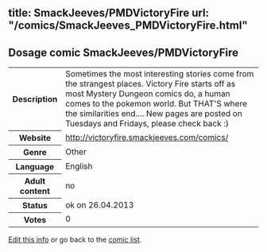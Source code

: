 title: SmackJeeves/PMDVictoryFire
url: "/comics/SmackJeeves_PMDVictoryFire.html"
---
Dosage comic SmackJeeves/PMDVictoryFire
-----------------------------------------

<p id="msg"></p>
<script type="text/javascript">
if (window.location.search === '?edit_info_mail=sent_ok') {
  var elem = document.getElementById("msg");
  elem.innerHTML = 'Edited information sucessfully sent.';
  elem.className = 'ok';
}
</script>
<table class="comicinfo">
<tr>
<th>Description</th><td>Sometimes the most interesting stories come from the strangest places. Victory Fire starts off as most Mystery Dungeon comics do, a human comes to the pokemon world. But THAT'S where the similarities end.... New pages are posted on Tuesdays and Fridays, please check back :)</td>
</tr>
<tr>
<th>Website</th><td><a href="http://victoryfire.smackjeeves.com/comics/">http://victoryfire.smackjeeves.com/comics/</a></td>
</tr>
<tr>
<th>Genre</th><td>Other</td>
</tr>
<tr>
<th>Language</th><td>English</td>
</tr>
<tr>
<th>Adult content</th><td>no</td>
</tr>
<tr>
<th>Status</th><td>ok on 26.04.2013</td>
</tr>
<tr>
<th>Votes</th><td>0</td>
</tr>
</table>

[Edit this info](SmackJeeves_PMDVictoryFire_edit.html) or go back to the [comic list](../comic-index.html).
